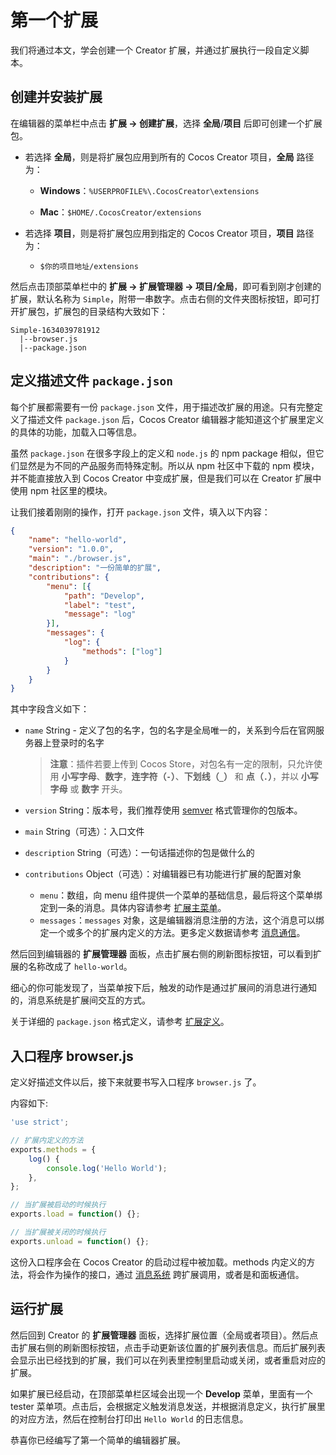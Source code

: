 # 第一个扩展

我们将通过本文，学会创建一个 Creator 扩展，并通过扩展执行一段自定义脚本。

## 创建并安装扩展

在编辑器的菜单栏中点击 **扩展 -> 创建扩展**，选择 **全局**/**项目** 后即可创建一个扩展包。

- 若选择 **全局**，则是将扩展包应用到所有的 Cocos Creator 项目，**全局** 路径为：

    - **Windows**：`%USERPROFILE%\.CocosCreator\extensions`

    - **Mac**：`$HOME/.CocosCreator/extensions`

- 若选择 **项目**，则是将扩展包应用到指定的 Cocos Creator 项目，**项目** 路径为：

    - `$你的项目地址/extensions`

然后点击顶部菜单栏中的 **扩展 -> 扩展管理器 -> 项目/全局**，即可看到刚才创建的扩展，默认名称为 `Simple`，附带一串数字。点击右侧的文件夹图标按钮，即可打开扩展包，扩展包的目录结构大致如下：

```
Simple-1634039781912
  |--browser.js
  |--package.json
```

## 定义描述文件 `package.json`

每个扩展都需要有一份 `package.json` 文件，用于描述改扩展的用途。只有完整定义了描述文件 `package.json` 后，Cocos Creator 编辑器才能知道这个扩展里定义的具体的功能，加载入口等信息。

虽然 `package.json` 在很多字段上的定义和 `node.js` 的 npm package 相似，但它们显然是为不同的产品服务而特殊定制。所以从 npm 社区中下载的 npm 模块，并不能直接放入到 Cocos Creator 中变成扩展，但是我们可以在 Creator 扩展中使用 npm 社区里的模块。

让我们接着刚刚的操作，打开 `package.json` 文件，填入以下内容：

```json
{
    "name": "hello-world",
    "version": "1.0.0",
    "main": "./browser.js",
    "description": "一份简单的扩展",
    "contributions": {
        "menu": [{
            "path": "Develop",
            "label": "test",
            "message": "log"
        }],
        "messages": {
            "log": {
                "methods": ["log"]
            }
        }
    }
}
```

其中字段含义如下：

- `name` String - 定义了包的名字，包的名字是全局唯一的，关系到今后在官网服务器上登录时的名字

  > **注意**：插件若要上传到 Cocos Store，对包名有一定的限制，只允许使用 **小写字母**、**数字**，**连字符（`-`）**、**下划线（`_`）** 和 **点（`.`）**，并以 **小写字母** 或 **数字** 开头。

- `version` String：版本号，我们推荐使用 [semver](http://semver.org/) 格式管理你的包版本。
- `main` String（可选）：入口文件
- `description` String（可选）：一句话描述你的包是做什么的
- `contributions` Object（可选）：对编辑器已有功能进行扩展的配置对象
    - `menu`：数组，向 menu 组件提供一个菜单的基础信息，最后将这个菜单绑定到一条的消息。具体内容请参考 [扩展主菜单](./contributions-menu.md)。
    - `messages`：`messages` 对象，这是编辑器消息注册的方法，这个消息可以绑定一个或多个的扩展内定义的方法。更多定义数据请参考 [消息通信](./contributions-messages.md)。

然后回到编辑器的 **扩展管理器** 面板，点击扩展右侧的刷新图标按钮，可以看到扩展的名称改成了 `hello-world`。

细心的你可能发现了，当菜单按下后，触发的动作是通过扩展间的消息进行通知的，消息系统是扩展间交互的方式。

关于详细的 `package.json` 格式定义，请参考 [扩展定义](./define.md)。

## 入口程序 browser.js

定义好描述文件以后，接下来就要书写入口程序 `browser.js` 了。

内容如下:

```javascript
'use strict';

// 扩展内定义的方法
exports.methods = {
    log() {
        console.log('Hello World');
    },
};

// 当扩展被启动的时候执行
exports.load = function() {};

// 当扩展被关闭的时候执行
exports.unload = function() {};
```

这份入口程序会在 Cocos Creator 的启动过程中被加载。methods 内定义的方法，将会作为操作的接口，通过 [消息系统](./messages.md) 跨扩展调用，或者是和面板通信。

## 运行扩展

然后回到 Creator 的 **扩展管理器** 面板，选择扩展位置（全局或者项目）。然后点击扩展右侧的刷新图标按钮，点击手动更新该位置的扩展列表信息。而后扩展列表会显示出已经找到的扩展，我们可以在列表里控制里启动或关闭，或者重启对应的扩展。

如果扩展已经启动，在顶部菜单栏区域会出现一个 **Develop** 菜单，里面有一个 tester 菜单项。点击后，会根据定义触发消息发送，并根据消息定义，执行扩展里的对应方法，然后在控制台打印出 `Hello World` 的日志信息。

恭喜你已经编写了第一个简单的编辑器扩展。
